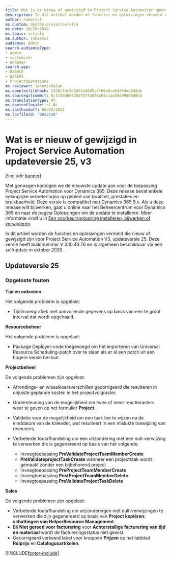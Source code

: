 ```yaml
---
title: Wat is er nieuw of gewijzigd in Project Service Automation updateversie 25, v3
description: In dit artikel worden de functies en oplossingen vermeld die beschikbaar zijn in Project Service Automation-updateversie 25, V3.
author: ruhercul
ms.custom: dyn365-projectservice
ms.date: 10/26/2020
ms.topic: article
ms.author: ruhercul
audience: Admin
search.audienceType:
- admin
- customizer
- enduser
search.app:
- D365CE
- D365PS
- ProjectOperations
ms.reviewer: johnmichalak
ms.openlocfilehash: 2330c7dc5d2dfb148d5c7fb9a5ce643fded84dde
ms.sourcegitcommit: 6cfc50d89528df977a8f6a55c1ad39d99800d9b4
ms.translationtype: HT
ms.contentlocale: nl-NL
ms.lasthandoff: 06/03/2022
ms.locfileid: "8922538"
---
```

# <a name="whats-new-or-changed-in-project-service-automation-update-release-25-v3"></a>Wat is er nieuw of gewijzigd in Project Service Automation updateversie 25, v3

[!include [banner](../includes/psa-now-project-operations.md)]

Met genoegen kondigen we de nieuwste update aan voor de toepassing Project Service Automation voor Dynamics 365. Deze release bevat enkele belangrijke verbeteringen op gebied van kwaliteit, prestaties en bruikbaarheid. Deze versie is compatibel met Dynamics 365 9.x. Als u deze release wilt bijwerken, gaat u online naar het Beheercentrum voor Dynamics 365 en naar de pagina Oplossingen om de update te installeren. Meer informatie vindt u in [Een voorkeursoplossing installeren, bijwerken of verwijderen](/power-platform/admin/install-remove-preferred-solution).

In dit artikel worden de functies en oplossingen vermeld die nieuw of gewijzigd zijn voor Project Service Automation V3, updateversie 25. Deze versie heeft buildnummer V 3.10.43.76 en is algemeen beschikbaar via een zelfupdate in oktober 2020.

## <a name="update-release-25"></a>Updateversie 25

### <a name="bug-fixes"></a>Opgeloste fouten

**Tijd en onkosten**

Het volgende probleem is opgelost:

- Tijdinvoergrafiek met aanvullende gegevens op basis van een te groot interval dat wordt opgehaald.

**Resourcebeheer**

Het volgende probleem is opgelost:

- Package Deployer-code toegevoegd om het importeren van Universal Resource Scheduling-patch over te slaan als er al een patch uit een hogere versie bestaat.

**Projectbeheer**

De volgende problemen zijn opgelost:

- Afrondings- en wisselkoersverschillen gecorrigeerd die resulteren in onjuiste geplande kosten in het projectvolgraster.
- Ondersteuning van de mogelijkheid om twee of meer reactierasters weer te geven op het formulier **Project**.
- Validatie voor de mogelijkheid om een taak toe te wijzen na de einddatum van de kalender, wat resulteert in een mislukte toewijzing van resources.
- Verbeterde foutafhandeling om een uitzondering met een null-verwijzing te verwerken die is gegenereerd op basis van het volgende:

    - Invoegtoepassing **PreValidateProjectTeamMemberCreate**
    - **PreValidateprojectTaskCreate** wanneer een projecttaak wordt gemaakt zonder een bijbehorend project
    - Invoegtoepassing **PreProjectTeamMemberCreate**
    - Invoegtoepassing **PostProjectTeamMemberDelete**
    - invoegtoepassing **PreValidateProjectTaskDelete**

**Sales**

De volgende problemen zijn opgelost:

- Verbeterde foutafhandeling om uitzonderingen met null-verwijzingen te verwerken die zijn gegenereerd op basis van **Project kopiëren: schattingen van HelperResource Management**.
- Bij **Niet gereed voor facturering** voor **Achterstallige facturering van tijd en materiaal** wordt de factureringsstatus niet gewist.
- Gecorrigeerd verkeerd label voor knoppen **Prijzen** op het tabblad **Rolprijs** en **Catalogusartikelen**.


[!INCLUDE[footer-include](../includes/footer-banner.md)]
